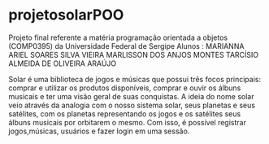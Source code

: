 # projetosolarPOO
Projeto final referente a matéria programação orientada a objetos (COMP0395) da Universidade Federal de Sergipe
Alunos : 
MARIANNA ARIEL SOARES SILVA VIEIRA
MARLISSON DOS ANJOS MONTES
TARCÍSIO ALMEIDA DE OLIVEIRA ARAÚJO

Solar é uma biblioteca de jogos e músicas que possui três focos principais: comprar e utilizar os produtos disponíveis, comprar e ouvir os álbuns musicais e ter uma visão geral de suas conquistas. A ideia do nome solar veio através da analogia com o nosso sistema solar, seus planetas e seus satélites, com os planetas representando os jogos e os satélites seus álbuns musicais por orbitarem o mesmo. Com isso, é possível registrar jogos,músicas, usuários e fazer login em uma sessão.

